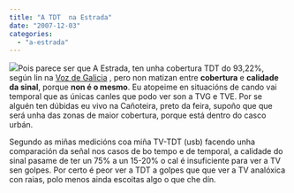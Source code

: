 ```yaml
---
title: "A TDT  na Estrada"
date: "2007-12-03"
categories: 
  - "a-estrada"
---
```


![](images/tdt_alta.jpg)Pois parece ser que A Estrada, ten unha cobertura TDT do 93,22%, según lin na [Voz de Galicia](http://www.lavozdegalicia.es/deza/2007/12/02/0003_6369635.htm?idioma=galego) , pero non matizan entre **cobertura** e **calidade da sinal**, porque **non é o mesmo**. Eu atopeime en situacións de cando vai temporal que as únicas canles que podo ver son a TVG e TVE. Por se alguén ten dúbidas eu vivo na Cañoteira, preto da feira, supoño que que será unha das zonas de maior cobertura, porque está dentro do casco urbán.

Segundo as miñas medicións coa miña TV-TDT (usb) facendo unha comparación da señal nos casos de bo tempo e de temporal, a calidade do sinal pasame de ter un 75% a un 15-20% o cal é insuficiente para ver a TV sen golpes. Por certo é peor ver a TDT a golpes que que ver a TV analóxica con raias, polo menos ainda escoitas algo o que che dín.
